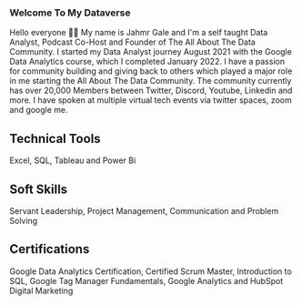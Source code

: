 ### Welcome To My Dataverse
Hello everyone 👋🏽 My name is Jahmr Gale and I'm a self taught Data Analyst, Podcast Co-Host and Founder of The All About The Data Community. I started my Data Analyst journey August 2021 with the Google Data Analytics course, which I completed January 2022. I have a passion for community building and giving back to others which played a major role in me starting the All About The Data Community. The community currently has over 20,000 Members between Twitter, Discord, Youtube, Linkedin and more. I have spoken at multiple virtual tech events via twitter spaces, zoom and google me.

## Technical Tools
Excel, SQL, Tableau and Power Bi
## Soft Skills
Servant Leadership, Project Management, Communication and Problem Solving

## Certifications
Google Data Analytics Certification, Certified Scrum Master, Introduction to SQL, Google Tag Manager Fundamentals, Google Analytics and HubSpot Digital Marketing


<!--
**datajayintech/datajayintech** is a ✨ _special_ ✨ repository because its `README.md` (this file) appears on your GitHub profile.

Here are some ideas to get you started:

- 🔭 I’m currently working on ...
- 🌱 I’m currently learning ...
- 👯 I’m looking to collaborate on ...
- 🤔 I’m looking for help with ...
- 💬 Ask me about ...
- 📫 How to reach me: ...
- 😄 Pronouns: ...
- ⚡ Fun fact: ...
-->
